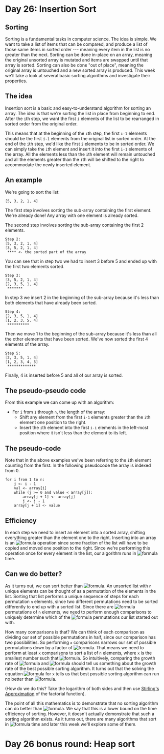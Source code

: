 # Day 26: Insertion Sort

## Sorting

Sorting is a fundamental tasks in computer science. The idea is simple. We want to take a list of items that can be
compared, and produce a list of those same items in sorted order --- meaning every item in the list is no greater than
the next. Sorting can be done in-place on an array, meaning the original unsorted array is mutated and items are swapped
until that array is sorted. Sorting can also be done "out of place", meaning the original array is untouched and a new
sorted array is produced. This week we'll take a look at several basic sorting algorithms and investigate their
properties.

## The idea

Insertion sort is a basic and easy-to-understand algorithm for sorting an array. The idea is that we're sorting the list
in place from beginning to end. After the `i`th step, we want the first `i` elements of the list to be rearranged in
sorted order from the original order.

This means that at the beginning of the `i`th step, the first `i-1` elements should be the first `i-1` elements from the
original list in sorted order. At the end of the `i`th step, we'd like the first `i` elements to be in sorted order. We
can simply take the `i`th element and insert it into the first `i-1` elements of the array. All the elements less than
the `i`th element will remain untouched and all the elements greater than the `i`th will be shifted to the right to
accommodate the newly inserted element.

## An example

We're going to sort the list:

```
[5, 3, 2, 1, 4]
```

The first step involves sorting the sub-array containing the first element. We're already done! Any array with one
element is already sorted.

The second step involves sorting the sub-array containing the first 2 elements.

```
Step 2:
[5, 3, 2, 1, 4]
[3, 5, 2, 1, 4]
 **** <- the sorted part of the array
```

You can see that in step two we had to insert 3 before 5 and ended up with the first two elements sorted.

```
Step 3:
[3, 5, 2, 1, 4]
[2, 3, 5, 1, 4]
 *******
```

In step 3 we insert 2 in the beginning of the sub-array because it's less than both elements that have already been
sorted.

```
Step 4:
[2, 3, 5, 1, 4]
[1, 2, 3, 5, 4]
 **********
```

Then we move 1 to the beginning of the sub-array because it's less than all the other elements that have been sorted.
We've now sorted the first 4 elements of the array.

```
Step 5:
[2, 3, 5, 1, 4]
[1, 2, 3, 4, 5]
 *************
```

Finally, 4 is inserted before 5 and all of our array is sorted.

## The pseudo-pseudo code

From this example we can come up with an algorithm:

* For `i` from `1` through `n`, the length of the array:
    * Shift any element from the first `i-1` elements greater than the `i`th element one position to the right.
    * Insert the `i`th element into the first `i-i` elements in the left-most position where it isn't less than the
      element to its left.

## The pseudo-code

Note that in the above examples we've been referring to the `i`th element counting from the first. In the following
pseudocode the array is indexed from 0.

```
for i from 1 to n:
    j <- i - 1
    val <- array[i]
    while (j >= 0 and value < array[j]):
        array[j + 1] <- array[j]
        j <- j - 1
    array[j + 1] <- value
```

## Efficiency

In each step we need to insert an element into a sorted array, shifting everything greater than the element one to the
right. Inserting into an array is an ![formula](https://render.githubusercontent.com/render/math?math=O(n)) operation
since some fraction of the list will have to be copied and moved one position to the right. Since we're performing this
operation once for every element in the list, our algorithm runs
in ![formula](https://render.githubusercontent.com/render/math?math=O(n^2)) time.

## Can we do better?

As it turns out, we can sort better than ![formula](https://render.githubusercontent.com/render/math?math=O(n^2)). An
unsorted list with `n` unique elements can be thought of as a permutation of the elements in the list. Sorting that list
performs a unique sequence of steps for each permutation `n` elements, since two different permutations need to be
sorted differently to end up with a sorted list. Since there
are ![formula](https://render.githubusercontent.com/render/math?math=n!) permutations of `n` elements, we need to
perform enough comparisons to uniquely determine which of
the ![formula](https://render.githubusercontent.com/render/math?math=n!) permutations our list started out with.

How many comparisons is that? We can think of each comparison as dividing our set of possible permutations in half,
since our comparison has two possibilities. So performing `x` comparisons narrows our set of possible permutations down
by a factor of ![formula](https://render.githubusercontent.com/render/math?math=2^x). That means we need to perform at
least `x` comparisons to sort a list of `n` elements, where `x` is the smallest number such
that ![formula](https://render.githubusercontent.com/render/math?math=2^x=n!). So intuitively, comparing the growth rate
of ![formula](https://render.githubusercontent.com/render/math?math=2^x)
and ![formula](https://render.githubusercontent.com/render/math?math=n!) should tell us something about the growth rate
of the best possible sorting algorithm. It turns out that the solving the
equation ![formula](https://render.githubusercontent.com/render/math?math=2^x=n!) for `x` tells us that best possible
sorting algorithm can run no better than ![formula](https://render.githubusercontent.com/render/math?math=O(n\log%20n)).

(How do we do this? Take the logarithm of both sides and then
use [Stirling's Approximation](https://en.wikipedia.org/wiki/Stirling's_approximation) of the factorial function).

The point of all this mathematics is to demonstrate that no sorting algorithm can do better
than ![formula](https://render.githubusercontent.com/render/math?math=O(n\log%20n)). We say that this is a lower bound
on the time efficiency of sorting. However, it doesn't actually demonstrate that such a sorting algorithm exists. As it
turns out, there are many algorithms that sort
in ![formula](https://render.githubusercontent.com/render/math?math=O(n\log%20n)) time and later this week we'll explore
some of them.

# Day 26 bonus round: Heap sort

